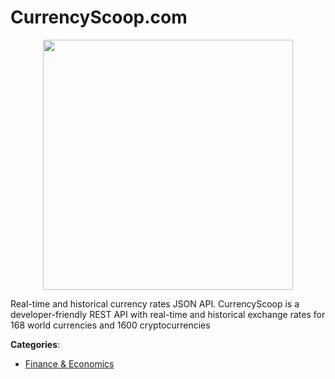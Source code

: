 # CurrencyScoop.com
<p align="center">
    <img width="400" src="https://raw.githubusercontent.com/apis-list/apis-list/apis/currencyscoop-com/logo_256x256.png" />
</p>

Real-time and historical currency rates JSON API.  CurrencyScoop is a developer-friendly REST API with real-time and historical exchange rates for 168 world currencies and 1600 cryptocurrencies



**Categories**:

- [Finance & Economics](https://github.com/apis-list/apis-list#finance-and-economics)



